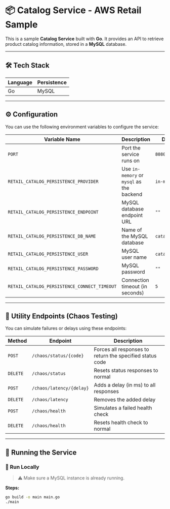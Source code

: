# 📦 Catalog Service - AWS Retail Sample

This is a sample **Catalog Service** built with **Go**. It provides an API to retrieve product catalog information, stored in a **MySQL** database.

---

## 🛠️ Tech Stack

| Language | Persistence |
|----------|-------------|
| Go       | MySQL       |

---

## ⚙️ Configuration

You can use the following environment variables to configure the service:

| Variable Name                                 | Description                                                    | Default        |
|----------------------------------------------|----------------------------------------------------------------|----------------|
| `PORT`                                       | Port the service runs on                                       | `8080`         |
| `RETAIL_CATALOG_PERSISTENCE_PROVIDER`        | Use `in-memory` or `mysql` as the backend                      | `in-memory`    |
| `RETAIL_CATALOG_PERSISTENCE_ENDPOINT`        | MySQL database endpoint URL                                    | `""`           |
| `RETAIL_CATALOG_PERSISTENCE_DB_NAME`         | Name of the MySQL database                                     | `catalogdb`    |
| `RETAIL_CATALOG_PERSISTENCE_USER`            | MySQL user name                                                | `catalog_user` |
| `RETAIL_CATALOG_PERSISTENCE_PASSWORD`        | MySQL password                                                 | `""`           |
| `RETAIL_CATALOG_PERSISTENCE_CONNECT_TIMEOUT` | Connection timeout (in seconds)                                | `5`            |

---

## 🧪 Utility Endpoints (Chaos Testing)

You can simulate failures or delays using these endpoints:

| Method   | Endpoint                   | Description                                                   |
|----------|----------------------------|---------------------------------------------------------------|
| `POST`   | `/chaos/status/{code}`     | Forces all responses to return the specified status code      |
| `DELETE` | `/chaos/status`            | Resets status responses to normal                             |
| `POST`   | `/chaos/latency/{delay}`   | Adds a delay (in ms) to all responses                         |
| `DELETE` | `/chaos/latency`           | Removes the added delay                                       |
| `POST`   | `/chaos/health`            | Simulates a failed health check                               |
| `DELETE` | `/chaos/health`            | Resets health check to normal                                 |

---

## 🚀 Running the Service

### 🔹 Run Locally

> ⚠️ Make sure a MySQL instance is already running.

**Steps:**
```bash
go build -o main main.go
./main
